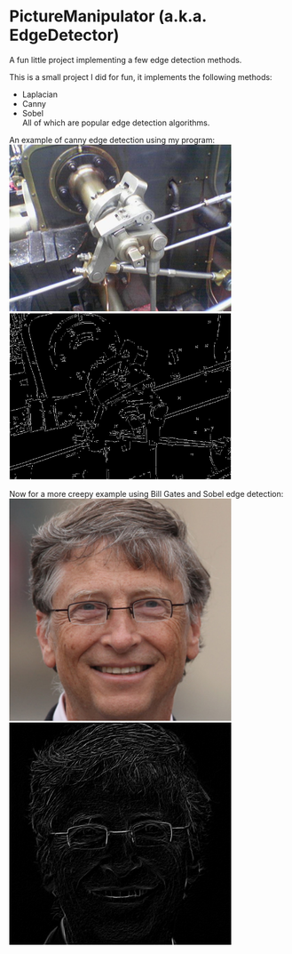 # PictureManipulator (a.k.a. EdgeDetector)
A fun little project implementing a few edge detection methods.  

This is a small project I did for fun, it implements the following methods:  
- Laplacian  
- Canny  
- Sobel  
All of which are popular edge detection algorithms.

An example of canny edge detection using my program:  
<img src="images/Valve_original_(1).png" width="400" height=auto /> <img src="images/wikiattempt.png" width="400" height=auto />  

Now for a more creepy example using Bill Gates and Sobel edge detection:  
<img src="images/bill-gates-9307520-1-402.jpg" width="400" height=auto /> <img src="images/billwhathappened.png" width="400" height=auto />  
